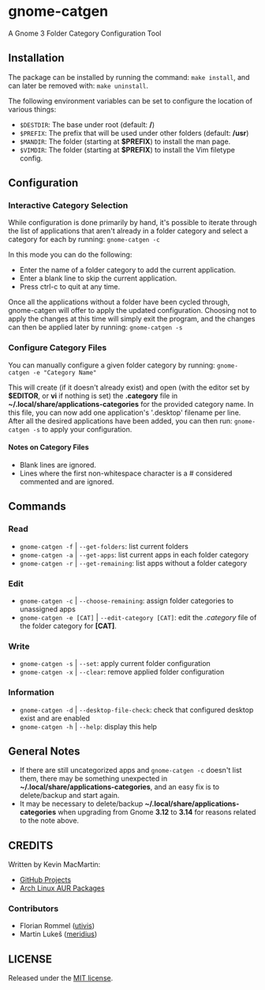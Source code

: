 # gnome-catgen

A Gnome 3 Folder Category Configuration Tool

## Installation

The package can be installed by running the command: `make install`, and can later be removed with: `make uninstall`.

The following environment variables can be set to configure the location of various things:

* `$DESTDIR`: The base under root (default: **/**)
* `$PREFIX`: The prefix that will be used under other folders (default: **/usr**)
* `$MANDIR`: The folder (starting at **$PREFIX**) to install the man page.
* `$VIMDIR`: The folder (starting at **$PREFIX**) to install the Vim filetype config.

## Configuration

### Interactive Category Selection

While configuration is done primarily by hand, it's possible to iterate through the list of applications that aren't already in a folder category and select a category for each by running: `gnome-catgen -c`

In this mode you can do the following:

* Enter the name of a folder category to add the current application.
* Enter a blank line to skip the current application.
* Press ctrl-c to quit at any time.

Once all the applications without a folder have been cycled through, gnome-catgen will offer to apply the updated configuration. Choosing not to apply the changes at this time will simply exit the program, and the changes can then be applied later by running: `gnome-catgen -s`

### Configure Category Files

You can manually configure a given folder category by running: `gnome-catgen -e "Category Name"`

This will create (if it doesn't already exist) and open (with the editor set by **$EDITOR**, or **vi** if nothing is set) the **.category** file in **~/.local/share/applications-categories** for the provided category name. In this file, you can now add one application's '.desktop' filename per line. After all the desired applications have been added, you can then run: `gnome-catgen -s` to apply your configuration.

#### Notes on Category Files

* Blank lines are ignored.
* Lines where the first non-whitespace character is a # considered commented and are ignored.

## Commands

### Read

* `gnome-catgen -f` | `--get-folders`: list current folders
* `gnome-catgen -a` | `--get-apps`: list current apps in each folder category
* `gnome-catgen -r` | `--get-remaining`: list apps without a folder category

### Edit

* `gnome-catgen -c` | `--choose-remaining`: assign folder categories to unassigned apps
* `gnome-catgen -e [CAT]` | `--edit-category [CAT]`: edit the _.category_ file of the folder category for **[CAT]**.

### Write

* `gnome-catgen -s` | `--set`: apply current folder configuration
* `gnome-catgen -x` | `--clear`: remove applied folder configuration

### Information

* `gnome-catgen -d` | `--desktop-file-check`: check that configured desktop exist and are enabled
* `gnome-catgen -h` | `--help`: display this help

## General Notes

* If there are still uncategorized apps and `gnome-catgen -c` doesn't list them, there may be something unexpected in **~/.local/share/applications-categories**, and an easy fix is to delete/backup and start again.
* It may be necessary to delete/backup **~/.local/share/applications-categories** when upgrading from Gnome **3.12** to **3.14** for reasons related to the note above.

## CREDITS

Written by Kevin MacMartin:

* [GitHub Projects](https://github.com/prurigro)
* [Arch Linux AUR Packages](https://aur.archlinux.org/packages/?SeB=m&K=prurigro)

### Contributors

* Florian Rommel ([utivis](https://github.com/utivis))
* Martin Lukeš ([meridius](https://github.com/meridius))

## LICENSE

Released under the [MIT license](http://opensource.org/licenses/MIT).
